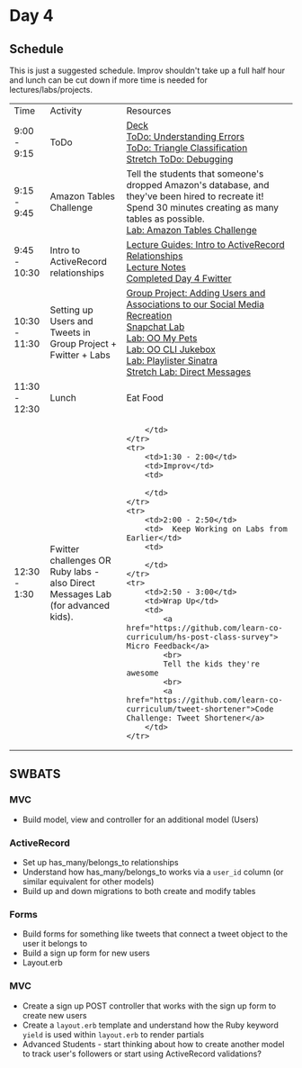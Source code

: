 # Day 4

## Schedule

This is just a suggested schedule. Improv shouldn't take up a full half hour and lunch can be cut down if more time is needed for lectures/labs/projects.

<table>
    <tr>
        <td>Time</td>
        <td>Activity</td>
        <td>Resources</td>
    </tr>
    <tr>
        <td>9:00 - 9:15</td>
        <td>ToDo</td>
        <td>
            <a href="https://docs.google.com/presentation/d/1Sos3uHD0xYstwN5VfNfhT_jGmdcR7GqhJqEP9Mw5ARs/edit?usp=sharing"> Deck</a>
            <br>
            <a href="https://github.com/learn-co-curriculum/hs-understanding-errors">ToDo: Understanding Errors</a>
            <br>
            <a href="https://github.com/learn-co-curriculum/triangle-classification">ToDo: Triangle Classification</a>
            <br>
            <a href="https://github.com/learn-co-curriculum/debug-me">Stretch ToDo: Debugging</a>
        </td>
    </tr>
    <tr>
        <td>9:15 - 9:45</td>
        <td>Amazon Tables Challenge</td>
        <td>
            Tell the students that someone's dropped Amazon's database, and they've been hired to recreate it! Spend 30 minutes creating as many tables as possible. <br>
            <a href="https://github.com/learn-co-curriculum/hs-amazon-tables-challenge">Lab: Amazon Tables Challenge</a><br>
        </td>
    </tr>
    <tr>
        <td>9:45 - 10:30</td>
        <td>Intro to ActiveRecord relationships</td>
        <td>
            <a href="lectures/intro-to-activerecord-relationships/LECTURE.md">Lecture Guides: Intro to ActiveRecord Relationships</a>
            <br>
            <a href="lectures/intro-to-activerecord-relationships">Lecture Notes</a>
            <br>
            <a href="https://github.com/learn-co-curriculum/hs-advanced-software-engineering-fwitter-project/tree/day04-activerecord-relationships">Completed Day 4 Fwitter</a>
        </td>
    </tr>
    <tr>
        <td>10:30 - 11:30</td>
        <td>Setting up Users and Tweets in Group Project + Fwitter + Labs</td>
        <td>
            <a href="https://github.com/learn-co-curriculum/hs-social-media-recreation-part-3"> Group Project: Adding Users and Associations to our Social Media Recreation</a></br>
            <a href="https://github.com/learn-co-curriculum/hs-advanced-software-engineering-snapchat"> Snapchat Lab</a></br>
            <a href="https://github.com/learn-co-curriculum/OO-my-pets">Lab: OO My Pets</a></br>
            <a href="https://github.com/learn-co-curriculum/jukebox-cli">Lab: OO CLI Jukebox</a></br>
            <a href="https://github.com/learn-co-curriculum/playlister-sinatra">Lab: Playlister Sinatra</a></br>
            <a href="https://github.com/learn-co-curriculum/hs-fwitter-ar-relationships-lab">Stretch Lab: Direct Messages</a>
        </td>
    </tr>
    <tr>
        <td>11:30 - 12:30</td>
        <td>Lunch</td>
        <td>
            Eat Food
        </td>
    </tr>
    <tr>
        <td>12:30 - 1:30</td>
        <td>Fwitter challenges OR Ruby labs - also Direct Messages Lab (for advanced kids).</td>
        <td>
            
        </td>
    </tr>
    <tr>
        <td>1:30 - 2:00</td>
        <td>Improv</td>
        <td>

        </td>
    </tr>
    <tr>
        <td>2:00 - 2:50</td>
        <td>  Keep Working on Labs from Earlier</td>
        <td>

        </td>
    </tr>
    <tr>
        <td>2:50 - 3:00</td>
        <td>Wrap Up</td>
        <td>
            <a href="https://github.com/learn-co-curriculum/hs-post-class-survey"> Micro Feedback</a>
            <br>
            Tell the kids they're awesome
            <br>
            <a href="https://github.com/learn-co-curriculum/tweet-shortener">Code Challenge: Tweet Shortener</a>
        </td>
    </tr>
</table>

## SWBATS

### MVC

+ Build model, view and controller for an additional model (Users)

### ActiveRecord

+ Set up has_many/belongs_to relationships
+ Understand how has_many/belongs_to works via a `user_id` column (or similar equivalent for other models)
+ Build up and down migrations to both create and modify tables

### Forms

+ Build forms for something like tweets that connect a tweet object to the user it belongs to
+ Build a sign up form for new users
+ Layout.erb

### MVC

+ Create a sign up POST controller that works with the sign up form to create new users
+ Create a `layout.erb` template and understand how the Ruby keyword `yield` is used within `layout.erb` to render partials
+ Advanced Students - start thinking about how to create another model to track user's followers or start using ActiveRecord validations?
